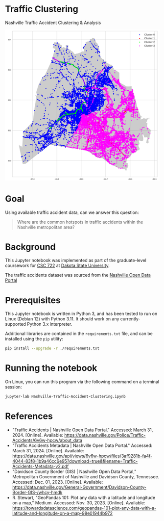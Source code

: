 # Traffic Clustering
Nashville Traffic Accident Clustering &amp; Analysis

![an image showing clustered Nashville traffic accidents](maps/Cluster-Map.png "Nashville Traffic Accident Clusters")

# Goal
Using available traffic accident data, can we answer this question:
>Where are the common hotspots in traffic accidents within the Nashville metropolitan area?

# Background
This Jupyter notebook was implemented as part of the graduate-level coursework for [CSC 722](https://catalog.dsu.edu/preview_course_nopop.php?catoid=41&coid=25783) at [Dakota State University](https://dsu.edu/).

The traffic accidents dataset was sourced from the [Nashville Open Data Portal](https://data.nashville.gov/Police/Traffic-Accidents/6v6w-hpcw/about_data)

# Prerequisites
This Jupyter notebook is written in Python 3, and has been tested to run on Linux (Debian 12) with Python 3.11.  It should work on any currently-supported Python 3.x interpreter.  

Additional libraries are contained in the `requirements.txt` file, and can be installed using the `pip` utility:

``` bash
pip install --upgrade -r ./requirements.txt
```

# Running the notebook
On Linux, you can run this program via the following command on a terminal session:

``` bash
jupyter-lab Nashville-Traffic-Accident-Clustering.ipynb
```

# References
* "Traffic Accidents | Nashville Open Data Portal." Accessed: March 31, 2024. [Online]. Available: https://data.nashville.gov/Police/Traffic-Accidents/6v6w-hpcw/about_data
* "Traffic Accidents Metadata | Nashville Open Data Portal." Accessed: March 31, 2024. [Online]. Available: https://data.nashville.gov/api/views/6v6w-hpcw/files/3af9281b-fa4f-4044-83f8-1b9a46cc6e95?download=true&filename=Traffic-Accidents-Metadata-v2.pdf
* "Davidson County Border (GIS) | Nashville Open Data Portal," Metropolitan Government of Nashville and Davidson County, Tennessee. Accessed: Dec. 01, 2023. [Online]. Available: https://data.nashville.gov/General-Government/Davidson-County-Border-GIS-/whcy-hmdk
* R. Stewart, "GeoPandas 101: Plot any data with a latitude and longitude on a map," Medium. Accessed: Nov. 30, 2023. [Online]. Available: https://towardsdatascience.com/geopandas-101-plot-any-data-with-a-latitude-and-longitude-on-a-map-98e01944b972
